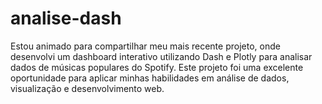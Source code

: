 # analise-dash
Estou animado para compartilhar meu mais recente projeto, onde desenvolvi um dashboard interativo utilizando Dash e Plotly para analisar dados de músicas populares do Spotify. Este projeto foi uma excelente oportunidade para aplicar minhas habilidades em análise de dados, visualização e desenvolvimento web.
